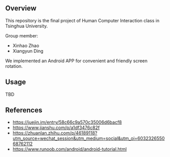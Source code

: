 ## Overview

This repository is the final project of Human Computer Interaction class in Tsinghua University.

Group member:
- Xinhao Zhao
- Xiangyun Ding

We implemented an Android APP for convenient and friendly screen rotation.

## Usage

TBD

## References

- https://juejin.im/entry/58c66c9a570c35006d6bacf8
- https://www.jianshu.com/p/a1df3476c82f
- https://zhuanlan.zhihu.com/p/46189118?utm_source=wechat_session&utm_medium=social&utm_oi=603232655068762112
- https://www.runoob.com/android/android-tutorial.html